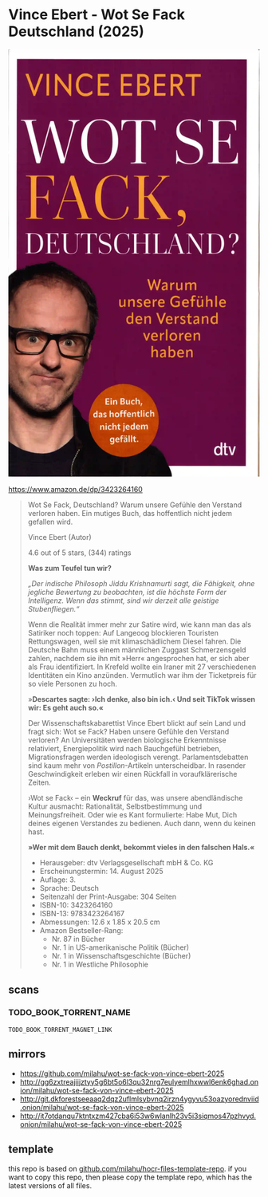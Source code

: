 # Vince Ebert - Wot Se Fack Deutschland (2025)

![Vince Ebert - Wot Se Fack Deutschland (2025)](cover.webp)

https://www.amazon.de/dp/3423264160

<blockquote>

Wot Se Fack, Deutschland?
Warum unsere Gefühle den Verstand verloren haben.
Ein mutiges Buch, das hoffentlich nicht jedem gefallen wird.

Vince Ebert (Autor)

4.6 out of 5 stars, (344) ratings

**Was zum Teufel tun wir?**

*„Der indische Philosoph Jiddu Krishnamurti sagt,
die Fähigkeit, ohne jegliche Bewertung zu beobachten,
ist die höchste Form der Intelligenz.
Wenn das stimmt, sind wir derzeit alle geistige Stubenfliegen.“*

Wenn die Realität immer mehr zur Satire wird,
wie kann man das als Satiriker noch toppen:
Auf Langeoog blockieren Touristen Rettungswagen,
weil sie mit klimaschädlichem Diesel fahren.
Die Deutsche Bahn muss einem männlichen Zuggast Schmerzensgeld zahlen,
nachdem sie ihn mit »Herr« angesprochen hat,
er sich aber als Frau identifiziert.
In Krefeld wollte ein Iraner mit 27 verschiedenen Identitäten ein Kino anzünden.
Vermutlich war ihm der Ticketpreis für so viele Personen zu hoch.

»**Descartes sagte: ›Ich denke, also bin ich.‹
Und seit TikTok wissen wir: Es geht auch so.«**

Der Wissenschaftskabarettist Vince Ebert blickt auf sein Land und fragt sich:
Wot se Fack?
Haben unsere Gefühle den Verstand verloren?
An Universitäten werden biologische Erkenntnisse relativiert,
Energiepolitik wird nach Bauchgefühl betrieben,
Migrationsfragen werden ideologisch verengt.
Parlamentsdebatten sind kaum mehr von *Postillon*-Artikeln unterscheidbar.
In rasender Geschwindigkeit erleben wir einen Rückfall in voraufklärerische Zeiten.

›Wot se Fack‹ – ein **Weckruf** für das,
was unsere abendländische Kultur ausmacht:
Rationalität, Selbstbestimmung und Meinungsfreiheit.
Oder wie es Kant formulierte:
Habe Mut, Dich deines eigenen Verstandes zu bedienen.
Auch dann, wenn du keinen hast.

**»Wer mit dem Bauch denkt, bekommt vieles in den falschen Hals.«**

- Herausgeber: dtv Verlagsgesellschaft mbH & Co. KG
- Erscheinungstermin: 14. August 2025
- Auflage: 3.
- Sprache: Deutsch
- Seitenzahl der Print-Ausgabe: 304 Seiten
- ISBN-10: 3423264160
- ISBN-13: 9783423264167
- Abmessungen: 12.6 x 1.85 x 20.5 cm
- Amazon Bestseller-Rang:
  - Nr. 87 in Bücher
  - Nr. 1 in US-amerikanische Politik (Bücher)
  - Nr. 1 in Wissenschaftsgeschichte (Bücher)
  - Nr. 1 in Westliche Philosophie

</blockquote>

## scans

### TODO_BOOK_TORRENT_NAME

```
TODO_BOOK_TORRENT_MAGNET_LINK
```

## mirrors

- https://github.com/milahu/wot-se-fack-von-vince-ebert-2025
- http://gg6zxtreajiijztyy5g6bt5o6l3qu32nrg7eulyemlhxwwl6enk6ghad.onion/milahu/wot-se-fack-von-vince-ebert-2025
- http://git.dkforestseeaaq2dqz2uflmlsybvnq2irzn4ygyvu53oazyorednviid.onion/milahu/wot-se-fack-von-vince-ebert-2025
- http://it7otdanqu7ktntxzm427cba6i53w6wlanlh23v5i3siqmos47pzhvyd.onion/milahu/wot-se-fack-von-vince-ebert-2025



## template

this repo is based on
[github.com/milahu/hocr-files-template-repo](https://github.com/milahu/hocr-files-template-repo).
if you want to copy this repo,
then please copy the template repo,
which has the latest versions of all files.
